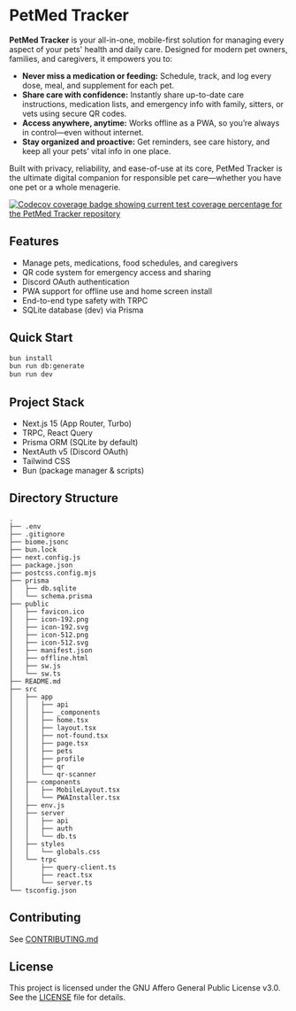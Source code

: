 # PetMed Tracker

**PetMed Tracker** is your all-in-one, mobile-first solution for managing every aspect of your pets' health and daily care. Designed for modern pet owners, families, and caregivers, it empowers you to:

- **Never miss a medication or feeding:** Schedule, track, and log every dose, meal, and supplement for each pet.
- **Share care with confidence:** Instantly share up-to-date care instructions, medication lists, and emergency info with family, sitters, or vets using secure QR codes.
- **Access anywhere, anytime:** Works offline as a PWA, so you’re always in control—even without internet.
- **Stay organized and proactive:** Get reminders, see care history, and keep all your pets’ vital info in one place.

Built with privacy, reliability, and ease-of-use at its core, PetMed Tracker is the ultimate digital companion for responsible pet care—whether you have one pet or a whole menagerie.

<a href="https://codecov.io/gh/kjanat/petmed-tracker" >
<img src="https://codecov.io/gh/kjanat/petmed-tracker/graph/badge.svg?token=6Xrr3mJr5P" alt="Codecov coverage badge showing current test coverage percentage for the PetMed Tracker repository"/>
</a>

## Features

- Manage pets, medications, food schedules, and caregivers
- QR code system for emergency access and sharing
- Discord OAuth authentication
- PWA support for offline use and home screen install
- End-to-end type safety with TRPC
- SQLite database (dev) via Prisma

## Quick Start

```bash
bun install
bun run db:generate
bun run dev
```

## Project Stack

- Next.js 15 (App Router, Turbo)
- TRPC, React Query
- Prisma ORM (SQLite by default)
- NextAuth v5 (Discord OAuth)
- Tailwind CSS
- Bun (package manager & scripts)

## Directory Structure

<!-- tree -L 3 --gitignore -I node_modules -->

```tree
.
├── .env
├── .gitignore
├── biome.jsonc
├── bun.lock
├── next.config.js
├── package.json
├── postcss.config.mjs
├── prisma
│   ├── db.sqlite
│   └── schema.prisma
├── public
│   ├── favicon.ico
│   ├── icon-192.png
│   ├── icon-192.svg
│   ├── icon-512.png
│   ├── icon-512.svg
│   ├── manifest.json
│   ├── offline.html
│   ├── sw.js
│   └── sw.ts
├── README.md
├── src
│   ├── app
│   │   ├── api
│   │   ├── _components
│   │   ├── home.tsx
│   │   ├── layout.tsx
│   │   ├── not-found.tsx
│   │   ├── page.tsx
│   │   ├── pets
│   │   ├── profile
│   │   ├── qr
│   │   └── qr-scanner
│   ├── components
│   │   ├── MobileLayout.tsx
│   │   └── PWAInstaller.tsx
│   ├── env.js
│   ├── server
│   │   ├── api
│   │   ├── auth
│   │   └── db.ts
│   ├── styles
│   │   └── globals.css
│   └── trpc
│       ├── query-client.ts
│       ├── react.tsx
│       └── server.ts
└── tsconfig.json
```

## Contributing

See [CONTRIBUTING.md](.github/CONTRIBUTING.md)

## License

This project is licensed under the GNU Affero General Public License v3.0. See the [LICENSE](LICENSE) file for details.

<!-- ## What's next? How do I make an app with this?

We try to keep this project as simple as possible, so you can start with just the scaffolding we set up for you, and add additional things later when they become necessary.

If you are not familiar with the different technologies used in this project, please refer to the respective docs. If you still are in the wind, please join our [Discord](https://t3.gg/discord) and ask for help.

- [Next.js](https://nextjs.org)
- [NextAuth.js](https://next-auth.js.org)
- [Prisma](https://prisma.io)
- [Drizzle](https://orm.drizzle.team)
- [Tailwind CSS](https://tailwindcss.com)
- [tRPC](https://trpc.io)

## Learn More

To learn more about the [T3 Stack](https://create.t3.gg/), take a look at the following resources:

- [Documentation](https://create.t3.gg/)
- [Learn the T3 Stack](https://create.t3.gg/en/faq#what-learning-resources-are-currently-available) — Check out these awesome tutorials

You can check out the [create-t3-app GitHub repository](https://github.com/t3-oss/create-t3-app) — your feedback and contributions are welcome!

## How do I deploy this?

Follow our deployment guides for [Vercel](https://create.t3.gg/en/deployment/vercel), [Netlify](https://create.t3.gg/en/deployment/netlify) and [Docker](https://create.t3.gg/en/deployment/docker) for more information. -->

<!-- markdownlint-configure-file
{
  "no-inline-html": false
}
-->
